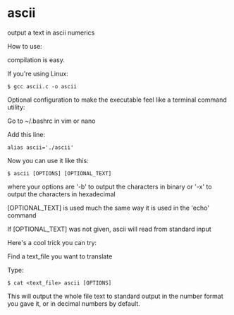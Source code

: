 # ascii
output a text in ascii numerics

How to use:

compilation is easy.


If you're using Linux:

    $ gcc ascii.c -o ascii

Optional configuration to make the executable feel like a terminal command utility:

  Go to ~/.bashrc in vim or nano
  
  Add this line:
  
    alias ascii='./ascii'
  
  Now you can use it like this:
  
    $ ascii [OPTIONS] [OPTIONAL_TEXT]

where your options are '-b' to output the characters in binary
    or '-x' to output the characters in hexadecimal
    
[OPTIONAL_TEXT] is used much the same way it is used in the 'echo' command

If [OPTIONAL_TEXT] was not given, ascii will read from standard input

Here's a cool trick you can try:

Find a text_file you want to translate

Type:

    $ cat <text_file> ascii [OPTIONS]

This will output the whole file text to standard output in the number format you gave it,
or in decimal numbers by default.



